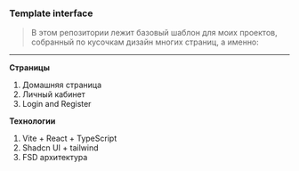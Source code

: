 ### Template interface
> В этом репозитории лежит базовый шаблон для моих проектов,
> собранный по кусочкам дизайн многих страниц, а именно:
- - -
**Страницы**
1. Домашняя страница
2. Личный кабинет
3. Login and Register

**Технологии**
1. Vite + React + TypeScript
2. Shadcn UI + tailwind
3. FSD архитектура
